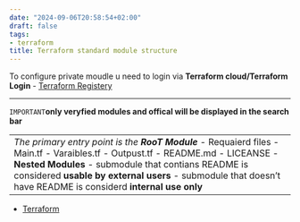 ```yaml
---
date: "2024-09-06T20:58:54+02:00"
draft: false
tags:
- terraform
title: Terraform standard module structure
---
```


To configure private moudle u need to login via **Terraform
cloud/Terraform Login** - [Terraform
Registery](/Notes/posts/cloud/terraform/terraform_registry)

------------------------------------------------------------------------

`IMPORTANT`**only veryfied modules and offical will be displayed in the
search bar**

|                                                                                                                                                                                                                                                                                                          |
|----------------------------------------------------------------------------------------------------------------------------------------------------------------------------------------------------------------------------------------------------------------------------------------------------------|
| *The primary entry point is the **RooT Module*** - Requaierd files - Main.tf - Varaibles.tf - Outpust.tf - README.md - LICEANSE - **Nested Modules** - submodule that contians README is considered **usable by external users** - submodule that doesn’t have README is considerd **internal use only** |

-   [Terraform](/Notes/posts/cloud/terraform/terraform)
